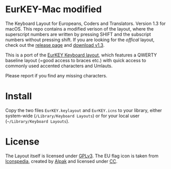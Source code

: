 EurKEY-Mac modified
==========

The Keyboard Layout for Europeans, Coders and Translators. Version 1.3 for macOS. This repo contains a modified verison of the layout, where the superscript numbers are written by pressing SHIFT and the subscript numbers without pressing shift. If you are looking for the _offical_ layout, check out the [release page](https://github.com/felixfoertsch/EurKEY-Mac/releases) and [download v1.3](https://github.com/felixfoertsch/EurKEY-Mac/releases/tag/v1.3).

This is a port of the [EurKEY Keyboard layout](http://eurkey.steffen.bruentjen.eu/), which features a QWERTY baseline layout (=good access to braces etc.) with quick access to commonly used accented characters and Umlauts.

Please report if you find any missing characters.


Install
=======

Copy the two files `EurKEY.keylayout` and `EurKEY.icns` to your library, either system-wide (`/Library/Keyboard Layouts`) or for your local user (`~/Library/Keyboard Layouts`).


License
=======

The Layout itself is licensed under [GPLv3](http://www.gnu.org/licenses/gpl-3.0.html).
The EU flag icon is taken from [Iconspedia](http://www.iconspedia.com/pack/european-flags-1631/),
created by [Alpak](http://alpak.deviantart.com/) and
licensed under [CC](http://creativecommons.org/licenses/by-nc-nd/3.0).
